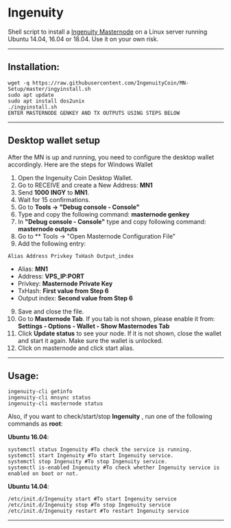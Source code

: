 # Ingenuity
Shell script to install a [Ingenuity Masternode](https://ingy.io) on a Linux server running Ubuntu 14.04, 16.04 or 18.04. Use it on your own risk.

***
## Installation:
```
wget -q https://raw.githubusercontent.com/IngenuityCoin/MN-Setup/master/ingyinstall.sh
sudo apt update
sudo apt install dos2unix
./ingyinstall.sh
ENTER MASTERNODE GENKEY AND TX OUTPUTS USING STEPS BELOW
```
***

## Desktop wallet setup

After the MN is up and running, you need to configure the desktop wallet accordingly. Here are the steps for Windows Wallet
1. Open the Ingenuity Coin Desktop Wallet.
2. Go to RECEIVE and create a New Address: **MN1**
3. Send **1000** **INGY** to **MN1**.
4. Wait for 15 confirmations.
5. Go to **Tools -> "Debug console - Console"**
6. Type and copy the following command: **masternode genkey**
7. In **"Debug console - Console"** type and copy following command: **masternode outputs**
8. Go to  ** Tools -> "Open Masternode Configuration File"
9. Add the following entry:
```
Alias Address Privkey TxHash Output_index
```
* Alias: **MN1**
* Address: **VPS_IP:PORT**
* Privkey: **Masternode Private Key**
* TxHash: **First value from Step 6**
* Output index:  **Second value from Step 6**
9. Save and close the file.
10. Go to **Masternode Tab**. If you tab is not shown, please enable it from: **Settings - Options - Wallet - Show Masternodes Tab**
11. Click **Update status** to see your node. If it is not shown, close the wallet and start it again. Make sure the wallet is unlocked.
12. Click on masternode and click start alias.
***

## Usage:
```
ingenuity-cli getinfo
ingenuity-cli mnsync status
ingenuity-cli masternode status
```
Also, if you want to check/start/stop **Ingenuity** , run one of the following commands as **root**:

**Ubuntu 16.04**:
```
systemctl status Ingenuity #To check the service is running.
systemctl start Ingenuity #To start Ingenuity service.
systemctl stop Ingenuity #To stop Ingenuity service.
systemctl is-enabled Ingenuity #To check whether Ingenuity service is enabled on boot or not.
```
**Ubuntu 14.04**:  
```
/etc/init.d/Ingenuity start #To start Ingenuity service
/etc/init.d/Ingenuity stop #To stop Ingenuity service
/etc/init.d/Ingenuity restart #To restart Ingenuity service
```
***
